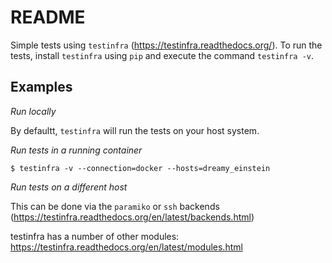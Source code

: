 README
======

Simple tests using ``testinfra``
(https://testinfra.readthedocs.org/). To run the tests, install
``testinfra`` using ``pip`` and execute the command ``testinfra
-v``.

Examples
--------

*Run locally*

By defaultt, ``testinfra`` will run the tests on your host system.

*Run tests in a running container*

```
$ testinfra -v --connection=docker --hosts=dreamy_einstein
```

*Run tests on a different host*

This can be done via the ``paramiko`` or ``ssh`` backends
(https://testinfra.readthedocs.org/en/latest/backends.html)

testinfra has a number of other modules: https://testinfra.readthedocs.org/en/latest/modules.html